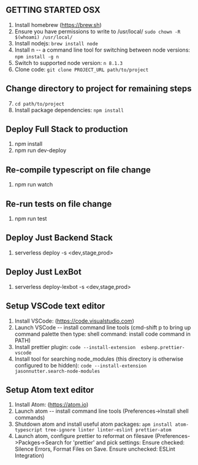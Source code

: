 GETTING STARTED OSX
-------------------
1. Install homebrew (https://brew.sh)
2. Ensure you have permissions to write to /usr/local/ `sudo chown -R $(whoami) /usr/local/`
3. Install nodejs: `brew install node`
4. Install n -- a command line tool for switching between node versions: `npm install -g n`
5. Switch to supported node version: `n 8.1.3`
6. Clone code: `git clone PROJECT_URL path/to/project`

Change directory to project for remaining steps
-----------------------------------------------
7. `cd path/to/project`
8. Install package dependencies: `npm install`

Deploy Full Stack to production
-------------------------------
1. npm install
2. npm run dev-deploy

Re-compile typescript on file change
------------------------------------
1. npm run watch

Re-run tests on file change
---------------------------
1. npm run test

Deploy Just Backend Stack
-------------------------
1. serverless deploy -s <dev,stage,prod>

Deploy Just LexBot
------------------
1. serverless deploy-lexbot -s <dev,stage,prod>

Setup VSCode text editor
------------------------
1. Install VSCode: (https://code.visualstudio.com)
2. Launch VSCode -- install command line tools (cmd-shift p to bring up command palette then type: shell command: install code command in PATH)
3. Install prettier plugin: `code --install-extension  esbenp.prettier-vscode`
4. Install tool for searching node_modules (this directory is otherwise configured to be hidden): `code --install-extension jasonnutter.search-node-modules`

Setup Atom text editor
----------------------
1. Install Atom: (https://atom.io)
2. Launch atom -- install command line tools (Preferences->Install shell commands)
3. Shutdown atom and install useful atom packages: `apm install atom-typescript tree-ignore linter linter-eslint prettier-atom`
4. Launch atom, configure prettier to reformat on filesave (Preferences->Packges->Search for 'prettier' and pick settings: Ensure checked: Silence Errors, Format Files on Save.  Ensure unchecked: ESLint Integration)
